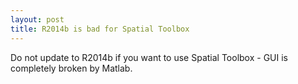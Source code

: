 ```yaml
---
layout: post
title: R2014b is bad for Spatial Toolbox
---
```



Do not update to R2014b if you want to use Spatial Toolbox - GUI is completely broken by Matlab. 
